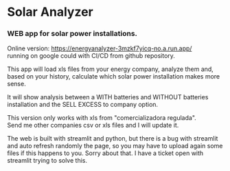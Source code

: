 # Solar Analyzer
### WEB app for solar power installations.    

Online version: https://energyanalyzer-3mzkf7yicq-no.a.run.app/  
running on google could with CI/CD from github repository. 

This app will load xls files from your energy company, analyze them and, based on your history, calculate which solar power installation makes more sense.  

It will show analysis between a WITH batteries and WITHOUT batteries installation and the SELL EXCESS to company option.   

This version only works with xls from "comercializadora regulada".  
Send me other companies csv or xls files and I will update it.

The web is built with streamlit and python, but there is a bug with streamlit
and auto refresh randomly the page, so you may have to upload again some files if this happens to you. Sorry about that.
I have a ticket open with streamlit trying to solve this. 
